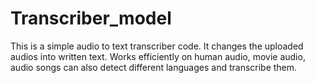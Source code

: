 # Transcriber_model
This is a simple audio to text transcriber code. It changes the uploaded audios into written text. Works efficiently on human audio, movie audio, audio songs can also detect different languages and transcribe them.
